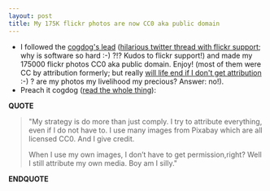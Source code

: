 ```yaml
---
layout: post
title: My 175K flickr photos are now CC0 aka public domain
---
```


* I followed the [cogdog's lead](http://cogdogblog.com/2016/10/flickr-cc0/) ([hilarious twitter thread with flickr support](https://twitter.com/cogdog/status/786605437831356416); why is software so hard :-) ?!? Kudos to flickr support!) and made my 175000 flickr photos CC0 aka public domain. Enjoy! (most of them were CC by attribution formerly; but really [will life end if I don't get attribution](http://cogdogblog.com/2015/06/brief-stint-attribution-cop/) :-) ? are my photos my livelihood my precious? Answer: no!).
* Preach it cogdog ([read the whole thing](http://cogdogblog.com/2016/10/flickr-cc0/)):

**QUOTE**<br/>

>"My strategy is do more than just comply. I try to
>attribute everything, even if I do not have to. I use
>many images from Pixabay which are all licensed CC0. And
>I give credit.
>
>When I use my own images, I don’t have to get
>permission,right? Well I still attribute my own media.
>Boy am I silly."

**ENDQUOTE**
